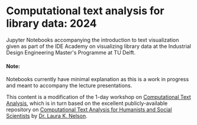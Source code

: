 # Computational text analysis for library data: 2024

Jupyter Notebooks accompanying the introduction to text visualization given as part of the IDE Academy on visualizing library data at the Industrial Design Engineering Master's Programme at TU Delft.

#### Note:
Notebooks currently have minimal explanation as this is a work in progress and meant to accompany the lecture presentations.

This content is a modification of the 1-day workshop on [Computational Text Analysis](https://github.com/senthilchandrasegaran/computational-text-analysis-2023), which is in turn based on the excellent publicly-available repository on [Computational Text Analysis for Humanists and Social Scientists](https://github.com/lknelson/text-analysis-2017/) by [Dr. Laura K. Nelson](https://www.lauraknelson.com/).
